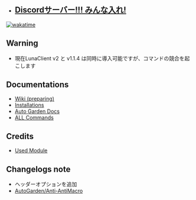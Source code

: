
- ## [Discordサーバー!!! みんな入れ!](https://discord.gg/lunaclient)

[![wakatime](https://wakatime.com/badge/user/a3dc88bc-f773-46f5-86f8-abb56f21a04b/project/ec55bffb-c0d2-4093-bc5d-9b80112d3988.svg)](https://wakatime.com/badge/user/a3dc88bc-f773-46f5-86f8-abb56f21a04b/project/ec55bffb-c0d2-4093-bc5d-9b80112d3988)

## Warning
- 現在LunaClient v2 と v1.1.4 は同時に導入可能ですが、コマンドの競合を起こします

## Documentations
- [Wiki (preparing)](https://luna724.github.io/repo/lunaclient)
- [Installations](/docs/install.md)
- [Auto Garden Docs](/docs/lc_gardening.md)
- [ALL Commands](/docs/all_cmd.md)

## Credits
- [Used Module](/docs/credit.md)

## Changelogs note
- ヘッダーオプションを追加
- [AutoGarden/Anti-AntiMacro](changelogs/anti-antimacro.md)
